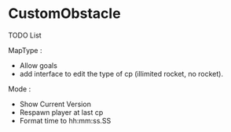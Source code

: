 # CustomObstacle

TODO List

MapType :
- Allow goals
- add interface to edit the type of cp (illimited rocket, no rocket).

Mode :
- Show Current Version 
- Respawn player at last cp
- Format time to hh:mm:ss.SS
